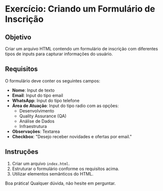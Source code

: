# Exercício: Criando um Formulário de Inscrição

## Objetivo

Criar um arquivo HTML contendo um formulário de inscrição com diferentes tipos de inputs para capturar informações do usuário.

## Requisitos

O formulário deve conter os seguintes campos:

- **Nome**: Input de texto
- **Email**: Input do tipo email
- **WhatsApp**: Input do tipo telefone
- **Área de Atuação**: Input do tipo radio com as opções:
  - Desenvolvimento
  - Quality Assurance (QA)
  - Análise de Dados
  - Infraestrutura
- **Observações**: Textarea
- **Checkbox**: "Desejo receber novidades e ofertas por email."

## Instruções

1. Criar um arquivo `index.html`.
2. Estruturar o formulário conforme os requisitos acima.
3. Utilizar elementos semânticos do HTML.

Boa prática! Qualquer dúvida, não hesite em perguntar.
